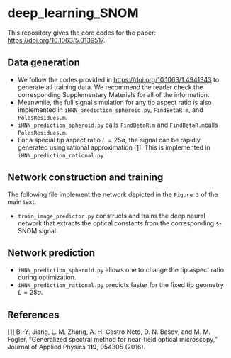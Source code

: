 # deep_learning_SNOM
This repository gives the core codes for the paper: https://doi.org/10.1063/5.0139517.

## Data generation
- We follow the codes provided in https://doi.org/10.1063/1.4941343 to generate all training data. We recommend the reader check the corresponding Supplementary Materials for all of the information.
- Meanwhile, the full signal simulation for any tip aspect ratio is also implemented in `iHNN_prediction_spheroid.py`, `FindBetaR.m`, and `PolesResidues.m`.
- `iHNN_prediction_spheroid.py` calls `FindBetaR.m` and `FindBetaR.m`calls `PolesResidues.m`.
- For a special tip aspect ratio $L=25a$, the signal can be rapidly generated using rational approximation [[1]](#1). This is implemented in `iHNN_prediction_rational.py`

## Network construction and training
The following file implement the network depicted in the `Figure 3` of the main text.
- `train_image_predictor.py` constructs and trains the deep neural network that extracts the optical constants from the corresponding s-SNOM signal. 

## Network prediction
- `iHNN_prediction_spheroid.py` allows one to change the tip aspect ratio during optimization.
- `iHNN_prediction_rational.py` predicts faster for the fixed tip geometry $L=25a$.

## References
<a id="1">[1]</a> 
B.-Y. Jiang, L. M. Zhang, A. H. Castro Neto, D. N. Basov, and
M. M. Fogler, “Generalized spectral method for near-field optical
microscopy,” Journal of Applied Physics **119**, 054305 (2016).
